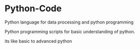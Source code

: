 # Python-Code
Python language for data processing and python  programming 

Python programming scripts for basic understanding of python.

its like basic to advanced python 
